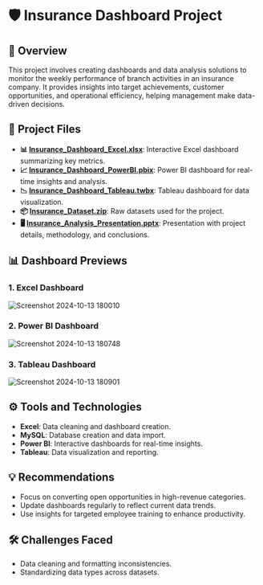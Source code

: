 # 🛡️ Insurance Dashboard Project

## 📝 Overview  
This project involves creating dashboards and data analysis solutions to monitor the weekly performance of branch activities in an insurance company. It provides insights into target achievements, customer opportunities, and operational efficiency, helping management make data-driven decisions.


## 📂 Project Files  
- **📊 [Insurance_Dashboard_Excel.xlsx](./Insurance_Dashboard_Excel.xlsx)**: Interactive Excel dashboard summarizing key metrics.  
- **📈 [Insurance_Dashboard_PowerBI.pbix](./Insurance_Dashboard_PowerBI.pbix)**: Power BI dashboard for real-time insights and analysis.  
- **📉 [Insurance_Dashboard_Tableau.twbx](./Insurance_Dashboard_Tableau.twbx)**: Tableau dashboard for data visualization.  
- **📦 [Insurance_Dataset.zip](./Insurance_Dataset.zip)**: Raw datasets used for the project.  
- **🖥️ [Insurance_Analysis_Presentation.pptx](./Insurance_Analysis_Presentation.pptx)**: Presentation with project details, methodology, and conclusions.  


## 📊 Dashboard Previews  

### 1. Excel Dashboard  
![Screenshot 2024-10-13 180010](https://github.com/user-attachments/assets/97989db4-01b8-46c5-9919-528bded06678)

### 2. Power BI Dashboard   
![Screenshot 2024-10-13 180748](https://github.com/user-attachments/assets/5f9378fa-1f07-48ca-8a9b-813dbe9398ab)

### 3. Tableau Dashboard  
![Screenshot 2024-10-13 180901](https://github.com/user-attachments/assets/b2726590-e5c9-410b-855b-ac9b0710b92b)


## ⚙️ Tools and Technologies  
- **Excel**: Data cleaning and dashboard creation.  
- **MySQL**: Database creation and data import.  
- **Power BI**: Interactive dashboards for real-time insights.  
- **Tableau**: Data visualization and reporting.  


## 💡 Recommendations  
- Focus on converting open opportunities in high-revenue categories.  
- Update dashboards regularly to reflect current data trends.  
- Use insights for targeted employee training to enhance productivity.


## 🛠️ Challenges Faced  
- Data cleaning and formatting inconsistencies.  
- Standardizing data types across datasets.  
